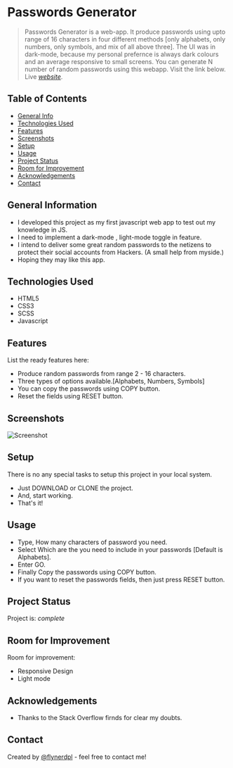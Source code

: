 # Passwords Generator
> Passwords Generator is a web-app. It produce passwords using upto range of 16 characters in four different methods [only alphabets, only numbers, only symbols, and mix of all above three]. The UI was in dark-mode, because my personal prefernce is always dark colours and an average responsive to small screens. You can generate N number of random passwords using this webapp. Visit the link below.
> Live [_website_](https://iruthayasanthose.github.io/passwordgenerator/).

## Table of Contents
* [General Info](#general-information)
* [Technologies Used](#technologies-used)
* [Features](#features)
* [Screenshots](#screenshots)
* [Setup](#setup)
* [Usage](#usage)
* [Project Status](#project-status)
* [Room for Improvement](#room-for-improvement)
* [Acknowledgements](#acknowledgements)
* [Contact](#contact)
<!-- * [License](#license) -->


## General Information
- I developed this project as my first javascript web app to test out my knowledge in JS.
- I need to implement a dark-mode , light-mode toggle in feature.
- I intend to deliver some great random passwords to the netizens to protect their social accounts from Hackers. (A small help from myside.)
- Hoping they may like this app.


## Technologies Used
- HTML5
- CSS3
- SCSS
- Javascript


## Features
List the ready features here:
- Produce random passwords from range 2 - 16 characters.
- Three types of options available.[Alphabets, Numbers, Symbols]
- You can copy the passwords using COPY button.
- Reset the fields using RESET button.


## Screenshots
![Screenshot](./img/screenshot.png)
<!-- If you have screenshots you'd like to share, include them here. -->


## Setup
There is no any special tasks to setup this project in your local system.
- Just DOWNLOAD or CLONE the project.
- And, start working.
- That's it!


## Usage
- Type, How many characters of password you need.
- Select Which are the you need to include in your passwords [Default is Alphabets].
- Enter GO.
- Finally Copy the passwords using COPY button.
- If you want to reset the passwords fields, then just press RESET button.

## Project Status
Project is: _complete_


## Room for Improvement

Room for improvement:
- Responsive Design
- Light mode


## Acknowledgements

- Thanks to the Stack Overflow firnds for clear my doubts.


## Contact
Created by [@flynerdpl](https://www.instagram.com/iruthaya__/) - feel free to contact me!


<!-- Optional -->
<!-- ## License -->
<!-- This project is open source and available under the [... License](). -->

<!-- You don't have to include all sections - just the one's relevant to your project -->
